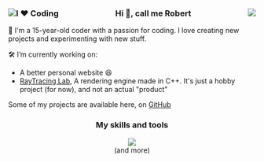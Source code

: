 <h3 align="center">
  <img align="left" src="https://img.shields.io/badge/I%20%E2%9D%A4%EF%B8%8F-Coding-blue?style=flat" alt="I ❤️ Coding"/>
  Hi 👋, call me Robert
  <a href="https://www.instagram.com/_that_robert_/">
    <img align="right" src="https://skillicons.dev/icons?i=instagram"/>
  </a>
</h3>

🚀 I'm a 15-year-old coder with a passion for coding. I love creating new projects and experimenting with new stuff.

🛠️ I’m currently working on:
<ul>
  <li>A better personal website 😆</li>
  <li><a href="https://github.com/RobertLupas/RayTracing-Lab">RayTracing Lab</a>, A rendering engine made in C++. It's just a hobby project (for now), and not an actual "product"</li>
</ul>

Some of my projects are available here, on [GitHub](https://github.com/half-real-SCRACX?tab=repositories)

<h3 align="center">My skills and tools</h3>
<p align="center">
  <img src="https://skillicons.dev/icons?i=html,css,js,alpinejs,nodejs,bun,cpp,java,vscode,visualstudio,replit,postman&theme=dark" />
  <br>
  (and more)
</p>
